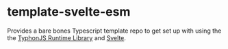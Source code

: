 # template-svelte-esm
Provides a bare bones Typescript template repo to get set up with using the the [TyphonJS Runtime Library](https://github.com/typhonjs-fvtt-lib/typhonjs) and [Svelte](https://svelte.dev/). 
